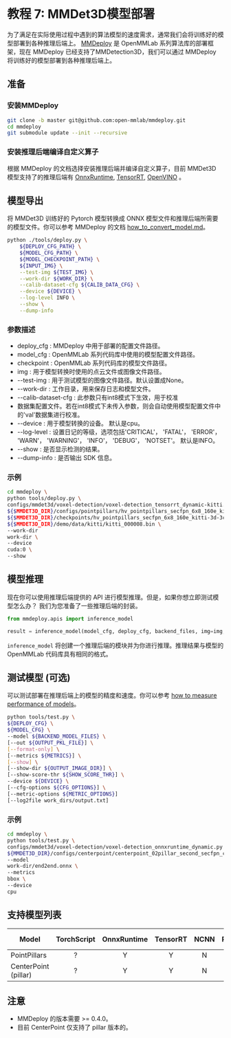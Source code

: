 # 教程 7: MMDet3D模型部署

为了满足在实际使用过程中遇到的算法模型的速度需求，通常我们会将训练好的模型部署到各种推理后端上。 [MMDeploy](https://github.com/open-mmlab/mmdeploy) 是 OpenMMLab 系列算法库的部署框架，现在 MMDeploy 已经支持了MMDetection3D，我们可以通过 MMDeploy 将训练好的模型部署到各种推理后端上。

## 准备

### 安装MMDeploy

```bash
git clone -b master git@github.com:open-mmlab/mmdeploy.git
cd mmdeploy
git submodule update --init --recursive
```

### 安装推理后端编译自定义算子

根据 MMDeploy 的文档选择安装推理后端并编译自定义算子，目前 MMDet3D 模型支持了的推理后端有 [OnnxRuntime](https://mmdeploy.readthedocs.io/en/latest/backends/onnxruntime.html), [TensorRT](https://mmdeploy.readthedocs.io/en/latest/backends/tensorrt.html), [OpenVINO](https://mmdeploy.readthedocs.io/en/latest/backends/openvino.html) 。

## 模型导出

将 MMDet3D 训练好的 Pytorch 模型转换成 ONNX 模型文件和推理后端所需要的模型文件。你可以参考 MMDeploy 的文档 [how_to_convert_model.md](https://github.com/open-mmlab/mmdeploy/blob/master/docs/zh_cn/tutorials/how_to_convert_model.md)。

```bash
python ./tools/deploy.py \
    ${DEPLOY_CFG_PATH} \
    ${MODEL_CFG_PATH} \
    ${MODEL_CHECKPOINT_PATH} \
    ${INPUT_IMG} \
    --test-img ${TEST_IMG} \
    --work-dir ${WORK_DIR} \
    --calib-dataset-cfg ${CALIB_DATA_CFG} \
    --device ${DEVICE} \
    --log-level INFO \
    --show \
    --dump-info
```

### 参数描述

* deploy_cfg : MMDeploy 中用于部署的配置文件路径。
* model_cfg : OpenMMLab 系列代码库中使用的模型配置文件路径。
* checkpoint : OpenMMLab 系列代码库的模型文件路径。
* img : 用于模型转换时使用的点云文件或图像文件路径。
* --test-img : 用于测试模型的图像文件路径。默认设置成None。
* --work-dir : 工作目录，用来保存日志和模型文件。
* --calib-dataset-cfg : 此参数只有int8模式下生效，用于校准
* 数据集配置文件。若在int8模式下未传入参数，则会自动使用模型配置文件中的'val'数据集进行校准。
* --device : 用于模型转换的设备。 默认是cpu。
* --log-level : 设置日记的等级，选项包括'CRITICAL'， 'FATAL'， 'ERROR'， 'WARN'， 'WARNING'， 'INFO'， 'DEBUG'， 'NOTSET'。 默认是INFO。
* --show : 是否显示检测的结果。
* --dump-info : 是否输出 SDK 信息。

### 示例

```bash
cd mmdeploy \
python tools/deploy.py \
configs/mmdet3d/voxel-detection/voxel-detection_tensorrt_dynamic-kitti.py \
${$MMDET3D_DIR}/configs/pointpillars/hv_pointpillars_secfpn_6x8_160e_kitti-3d-3class.py \
${$MMDET3D_DIR}/checkpoints/hv_pointpillars_secfpn_6x8_160e_kitti-3d-3class_20200620_230421-aa0f3adb.pth \
${$MMDET3D_DIR}/demo/data/kitti/kitti_000008.bin \
--work-dir
work-dir \
--device
cuda:0 \
--show
```

## 模型推理

现在你可以使用推理后端提供的 API 进行模型推理。但是，如果你想立即测试模型怎么办？ 我们为您准备了一些推理后端的封装。

```python
from mmdeploy.apis import inference_model

result = inference_model(model_cfg, deploy_cfg, backend_files, img=img, device=device)
```

`inference_model` 将创建一个推理后端的模块并为你进行推理。推理结果与模型的 OpenMMLab 代码库具有相同的格式。

## 测试模型 (可选)

可以测试部署在推理后端上的模型的精度和速度。你可以参考 [how to measure performance of models](https://mmdeploy.readthedocs.io/en/latest/tutorials/how_to_measure_performance_of_models.html)。

```bash
python tools/test.py \
${DEPLOY_CFG} \
${MODEL_CFG} \
--model ${BACKEND_MODEL_FILES} \
[--out ${OUTPUT_PKL_FILE}] \
[--format-only] \
[--metrics ${METRICS}] \
[--show] \
[--show-dir ${OUTPUT_IMAGE_DIR}] \
[--show-score-thr ${SHOW_SCORE_THR}] \
--device ${DEVICE} \
[--cfg-options ${CFG_OPTIONS}] \
[--metric-options ${METRIC_OPTIONS}]
[--log2file work_dirs/output.txt]
```

### 示例

```bash
cd mmdeploy \
python tools/test.py \
configs/mmdet3d/voxel-detection/voxel-detection_onnxruntime_dynamic.py \
${MMDET3D_DIR}/configs/centerpoint/centerpoint_02pillar_second_secfpn_circlenms_4x8_cyclic_20e_nus.py \
--model
work-dir/end2end.onnx \
--metrics
bbox \
--device
cpu
```

## 支持模型列表

| Model                | TorchScript | OnnxRuntime | TensorRT | NCNN  | PPLNN | OpenVINO | Model config                                                                           |
| -------------------- | :---------: | :---------: | :------: | :---: | :---: | :------: | -------------------------------------------------------------------------------------- |
| PointPillars         |      ?      |      Y      |    Y     |   N   |   N   |    Y     | [config](https://github.com/open-mmlab/mmdetection3d/blob/master/configs/pointpillars) |
| CenterPoint (pillar) |      ?      |      Y      |    Y     |   N   |   N   |    Y     | [config](https://github.com/open-mmlab/mmdetection3d/blob/master/configs/centerpoint)  |

## 注意

* MMDeploy 的版本需要 >= 0.4.0。
* 目前 CenterPoint 仅支持了 pillar 版本的。
